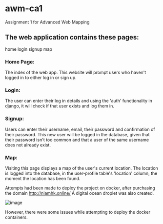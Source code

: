 # awm-ca1
Assignment 1 for Advanced Web Mapping

## The web application contains these pages:
home
login
signup
map

### Home Page:
The index of the web app. This website will prompt users who haven't logged in to either log in or sign up. 

### Login:
The user can enter their log in details and using the 'auth' functionality in django, it will check if that user exists
and log them in.

### Signup:
Users can enter their username, email, their password and confirmation of their password. This new user will be logged 
in the database, given that their password isn't too common and that a user of the same username does not already
exist.

### Map:
Visiting this page displays a map of the user's current location. The location is logged into the database, in the
user-profile table's 'location' column, the moment the location has been found.


Attempts had been made to deploy the project on docker, after purchasing the domain http://niamhk.online/ 
A digital ocean droplet was also created.

![image](https://user-images.githubusercontent.com/71713529/200890651-46e32c25-35de-4053-b446-ca24c3dac9a9.png)

However, there were some issues while attempting to deploy the docker containers.
